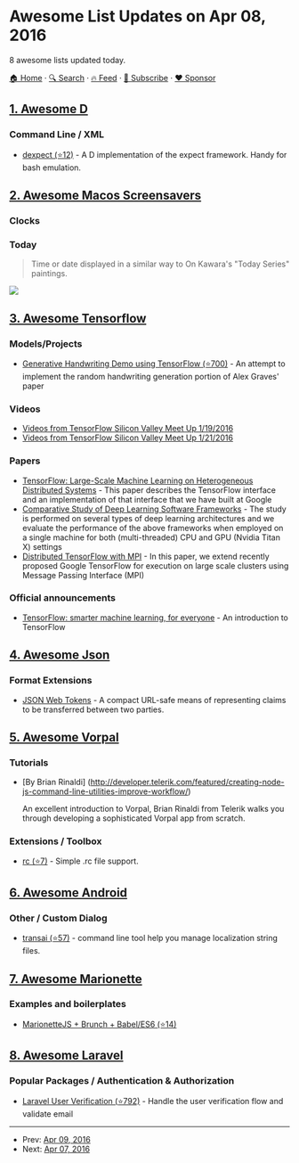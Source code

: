 # Awesome List Updates on Apr 08, 2016

8 awesome lists updated today.

[🏠 Home](/README.md) · [🔍 Search](https://www.trackawesomelist.com/search/) · [🔥 Feed](https://www.trackawesomelist.com/rss.xml) · [📮 Subscribe](https://trackawesomelist.us17.list-manage.com/subscribe?u=d2f0117aa829c83a63ec63c2f&id=36a103854c) · [❤️  Sponsor](https://github.com/sponsors/theowenyoung)



## [1. Awesome D](/content/dlang-community/awesome-d/README.md)

### Command Line / XML

*   [dexpect (⭐12)](https://github.com/grogancolin/dexpect/) -  A D implementation of the expect framework. Handy for bash emulation.

## [2. Awesome Macos Screensavers](/content/agarrharr/awesome-macos-screensavers/README.md)

### Clocks

### Today

> Time or date displayed in a similar way to On Kawara's "Today Series" paintings.

[![](https://github.com/agarrharr/awesome-macos-screensavers/raw/master/screenshots/today.png)](http://www.gingerbeardman.com/today/)

## [3. Awesome Tensorflow](/content/jtoy/awesome-tensorflow/README.md)

### Models/Projects

*   [Generative Handwriting Demo using TensorFlow (⭐700)](https://github.com/hardmaru/write-rnn-tensorflow) - An attempt to implement the random handwriting generation portion of Alex Graves' paper

### Videos

*   [Videos from TensorFlow Silicon Valley Meet Up 1/19/2016](http://blog.altoros.com/videos-from-tensorflow-silicon-valley-meetup-january-19-2016.html)
*   [Videos from TensorFlow Silicon Valley Meet Up 1/21/2016](http://blog.altoros.com/videos-from-tensorflow-seattle-meetup-jan-21-2016.html)

### Papers

*   [TensorFlow: Large-Scale Machine Learning on Heterogeneous Distributed Systems](http://download.tensorflow.org/paper/whitepaper2015.pdf) - This paper describes the TensorFlow interface and an implementation of that interface that we have built at Google
*   [Comparative Study of Deep Learning Software Frameworks](http://arxiv.org/abs/1511.06435) - The study is performed on several types of deep learning architectures and we evaluate the performance of the above frameworks when employed on a single machine for both (multi-threaded) CPU and GPU (Nvidia Titan X) settings
*   [Distributed TensorFlow with MPI](http://arxiv.org/abs/1603.02339) - In this paper, we extend recently proposed Google TensorFlow for execution on large scale clusters using Message Passing Interface (MPI)

### Official announcements

*   [TensorFlow: smarter machine learning, for everyone](https://googleblog.blogspot.com/2015/11/tensorflow-smarter-machine-learning-for.html) - An introduction to TensorFlow

## [4. Awesome Json](/content/burningtree/awesome-json/README.md)

### Format Extensions

*   [JSON Web Tokens](https://jwt.io/) - A compact URL-safe means of representing claims to be transferred between two parties.

## [5. Awesome Vorpal](/content/vorpaljs/awesome-vorpal/README.md)

### Tutorials

*   \[By Brian Rinaldi] (<http://developer.telerik.com/featured/creating-node-js-command-line-utilities-improve-workflow/>)

    An excellent introduction to Vorpal, Brian Rinaldi from Telerik walks you through developing a sophisticated Vorpal app from scratch.

### Extensions / Toolbox

*   [rc (⭐7)](https://github.com/subk/vorpal-rc) - Simple .rc file support.

## [6. Awesome Android](/content/JStumpp/awesome-android/README.md)

### Other / Custom Dialog

*   [transai (⭐57)](https://github.com/Jintin/transai) - command line tool help you manage localization string files.

## [7. Awesome Marionette](/content/sadcitizen/awesome-marionette/README.md)

### Examples and boilerplates

*   [MarionetteJS + Brunch + Babel/ES6 (⭐14)](https://github.com/denar90/brunch-with-marionettejs)

## [8. Awesome Laravel](/content/chiraggude/awesome-laravel/README.md)

### Popular Packages / Authentication & Authorization

*   [Laravel User Verification (⭐792)](https://github.com/jrean/laravel-user-verification) - Handle the user verification flow and validate email

---

- Prev: [Apr 09, 2016](/content/2016/04/09/README.md)
- Next: [Apr 07, 2016](/content/2016/04/07/README.md)